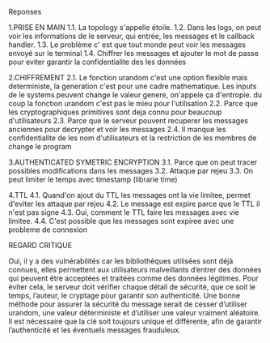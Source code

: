 Reponses

1.PRISE EN MAIN
1.1. La topology s'appelle étoile.
1.2. Dans les logs, on peut voir les informations de le serveur, qui entrée, les messages et le callback handler.
1.3. Le problème c' est que tout monde peut voir les messages envoyé sur le terminal
1.4. Chiffrer les messages et ajouter le mot de passe pour eviter garantir la confidentialite des les données

2.CHIFFREMENT
2.1. Le fonction urandom c'est une option flexible mais deterministe, la generation c'est pour une cadre mathematique. Les inputs de le systems peuvent change le valeur genere, on'appele ça d'entropie.
du coup la fonction urandom c'est pas le mieu pour l'utilisation
2.2. Parce que les cryptographiques primitives sont deja connu pour beaucoup d'utilisateurs
2.3. Parce que le serveur pouvent recuperer les messages anciennes  pour decrypter et voir les messages
2.4. Il manque les confidentialite de les nom d'utilisateurs et la restriction de les membres de change le program

3.AUTHENTICATED SYMETRIC ENCRYPTION
3.1. Parce que on peut tracer possibles modifications dans les messages 
3.2. Attaque par rejeu
3.3. On peut limiter le temps avec timestamp (librarie time) 

4.TTL
4.1. Quand'on ajout du TTL les messages ont la vie limitee, permet d'eviter les attaque par rejeu
4.2. Le message est expire parce que le TTL il n'est pas signe
4.3. Oui, comment le TTL faire les messages avec vie limitee.
4.4. C'est possible que les messages sont expiree avec une probleme de connexion

REGARD CRITIQUE

Oui, il y a des vulnérabilités car les bibliothèques utilisées sont déjà connues, elles permettent aux utilisateurs malveillants d’entrer des données qui peuvent être acceptées et traitées comme des données légitimes.
Pour éviter cela, le serveur doit vérifier chaque détail de sécurité, que ce soit le temps, l’auteur, le cryptage pour garantir son authenticité.
Une bonne méthode pour assurer la sécurité du message serait de cesser d’utiliser urandom, une valeur déterministe et d’utiliser une valeur vraiment aléatoire. 
Il est nécessaire que la clé soit toujours unique et différente, afin de garantir l’authenticité et les éventuels messages frauduleux.
